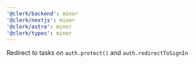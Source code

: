 ```yaml
---
'@clerk/backend': minor
'@clerk/nextjs': minor
'@clerk/astro': minor
'@clerk/types': minor
---
```


Redirect to tasks on `auth.protect()` and `auth.redirectToSignIn`
